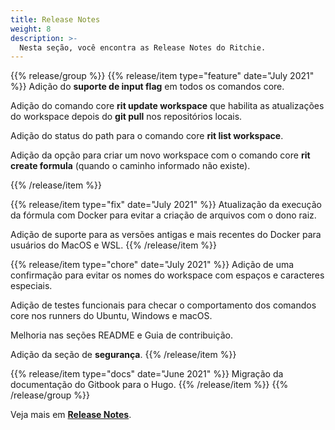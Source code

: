 ```yaml
---
title: Release Notes
weight: 8
description: >-
  Nesta seção, você encontra as Release Notes do Ritchie.
---
```


{{% release/group %}}
{{% release/item type="feature"  date="July 2021" %}}
Adição do **suporte de input flag** em todos os comandos core. 

Adição do comando core **rit update workspace** que habilita as atualizações do workspace depois do **git pull** nos repositórios locais. 

Adição do status do path para o comando core **rit list workspace**.

Adição da opção para criar um novo workspace com o comando core **rit create formula** (quando o caminho informado não existe).

{{% /release/item %}}
 

{{% release/item type="fix" date="July 2021" %}}
Atualização da execução da fórmula com Docker para evitar a criação de arquivos com o dono raiz. 

Adição de suporte para as versões antigas e mais recentes do Docker para usuários do MacOS e WSL.
{{% /release/item  %}}


{{% release/item type="chore" date="July 2021" %}}
Adição de uma confirmação para evitar os nomes do workspace com espaços e caracteres especiais. 

Adição de testes funcionais para checar o comportamento dos comandos core nos runners do Ubuntu, Windows e macOS.

Melhoria nas seções README e Guia de contribuição. 

Adição da seção de **segurança**.
{{% /release/item  %}}

{{% release/item type="docs"  date="June 2021" %}}
Migração da documentação do Gitbook para o Hugo.
{{% /release/item  %}}
{{% /release/group %}}



Veja mais em [**Release Notes**](https://github.com/ZupIT/ritchie-cli/releases). 
